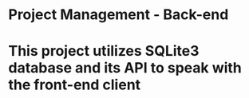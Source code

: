# Project Management - Back-end

# This project utilizes SQLite3 database and its API to speak with the front-end client
